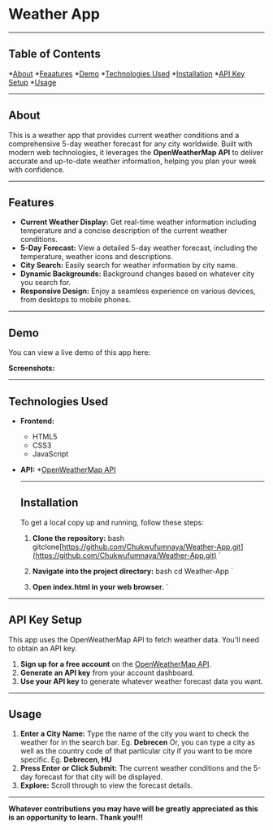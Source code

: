 # Weather App

---

## Table of Contents

*[About](#about)
*[Feaatures](#features)
*[Demo](#demo)
*[Technologies Used](#technologies-used)
*[Installation](#installation)
*[API Key Setup](#api-key-setup)
*[Usage](#usage)

---

## About

This is a weather app that provides current weather conditions and a comprehensive 5-day weather forecast for any city worldwide. Built with modern web technologies, it leverages the **OpenWeatherMap API** to deliver accurate and up-to-date weather information, helping you plan your week with confidence.

---

## Features
* **Current Weather Display:** Get real-time weather information including temperature and a concise description of the current weather conditions.
* **5-Day Forecast:** View a detailed 5-day weather forecast, including the temperature, weather icons and descriptions.
* **City Search:** Easily search for weather information by city name.
* **Dynamic Backgrounds:** Background changes based on whatever city you search for.
* **Responsive Design:** Enjoy a seamless experience on various devices, from desktops to mobile phones.

---

## Demo
You can view a live demo of this app here: 

**Screenshots:**

---

## Technologies Used

* **Frontend:**
  * HTML5
  * CSS3
  * JavaScript
* **API:**
  *[OpenWeatherMap API](https://openweathermap.org/api)

  ---

  ## Installation

  To get a local copy up and running, follow these steps:

  1. **Clone the repository:**
      bash
      gitclone[https://github.com/Chukwufumnaya/Weather-App.git](https://github.com/Chukwufumnaya/Weather-App.git)
      `

  2. **Navigate into the project directory:**
      bash
      cd Weather-App
      `
  3. **Open index.html in your web browser.**
      `
  
---

## API Key Setup

This app uses the OpenWeatherMap API to fetch weather data. You'll need to obtain an API key.

1. **Sign up for a free account** on the [OpenWeatherMap API](https://openweathermap.org/api).
2. **Generate an API key** from your account dashboard.
3. **Use your API key** to generate whatever weather forecast data you want.

---

## Usage

1. **Enter a City Name:** Type the name of the city you want to check the weather for in the search bar. Eg. **Debrecen** Or, you can type a city as well as the country code of that particular city if you want to be more specific. Eg. **Debrecen, HU**
2. **Press Enter or Click Submit:** The current weather conditions and the 5-day forecast for that city will be displayed.
3. **Explore:** Scroll through to view the forecast details.

---

**Whatever contributions you may have will be greatly appreciated as this is an opportunity to learn. Thank you!!!**

